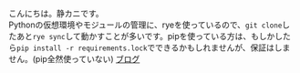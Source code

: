 こんにちは。静カニです。  
Pythonの仮想環境やモジュールの管理に、ryeを使っているので、`git clone`したあと`rye sync`して動かすことが多いです。pipを使っている方は、もしかしたら`pip install -r requirements.lock`でできるかもしれませんが、保証はしません。(pip全然使っていない)
[ブログ](https://shizukani-cp.github.io/blog)
